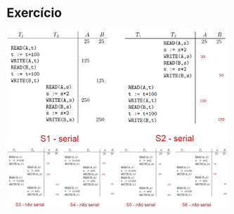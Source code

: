 # Exercício
![](https://github.com/ViniciosB/sgbd-2023-2-bcc/blob/main/midia/arquivo-71.jpg)
![](https://github.com/ViniciosB/sgbd-2023-2-bcc/blob/main/midia/arquivo-72.jpg)
